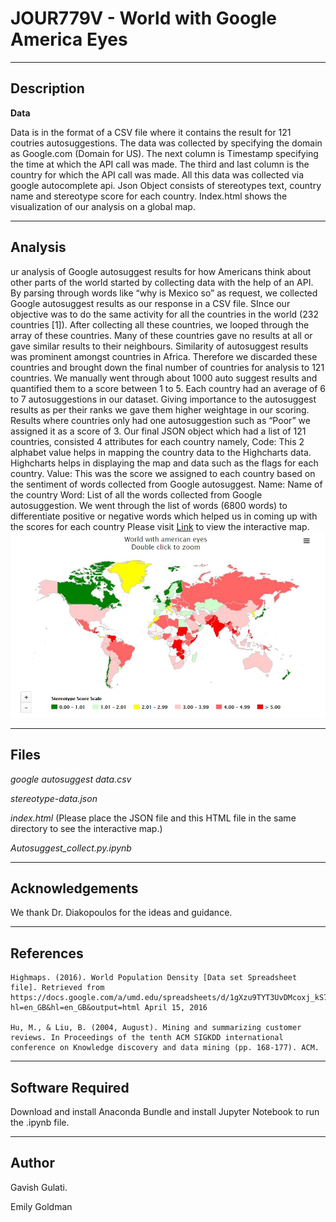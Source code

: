 # JOUR779V - World with Google America Eyes

-----------
Description
-----------

**Data**

Data is in the format of a CSV file where it contains the result for 121 coutries autosuggestions. The data was collected by specifying the domain as Google.com (Domain for US). The next column is Timestamp specifying the time at which the API call was made. The third and last column is the country for which the API call was made. All this data was collected via google autocomplete api. Json Object consists of stereotypes text, country name and stereotype score for each country. Index.html shows the visualization of our analysis on a global map.


---------------
Analysis
---------------

ur analysis of Google autosuggest results for how Americans think about other parts of the world started by collecting data with the help of an API. By parsing through words like “why is Mexico so” as request, we collected Google autosuggest results as our response in a CSV file. SInce our objective was to do the same activity for all the countries in the world (232 countries [1]). After collecting all these countries, we looped through the array of these countries. Many of these countries gave no results at all or gave similar results to their neighbours. Similarity of autosuggest results was prominent amongst countries in Africa. Therefore we discarded these countries and brought down the final number of countries for analysis to 121 countries. We manually went through about 1000 auto suggest results and quantified them to a score between 1 to 5. Each country had an average of 6 to 7 autosuggestions in our dataset. Giving importance to the autosuggest results as per their ranks we gave them higher weightage in our scoring. Results where countries only had one autosuggestion such as “Poor” we assigned it as a score of 3. Our final JSON object which had a list of 121 countries, consisted 4 attributes for each country namely,
Code: This 2 alphabet value helps in mapping the country data to the Highcharts data. Highcharts helps in displaying the map and data such as the flags for each country.
Value: This was the score we assigned to each country based on the sentiment of words collected from Google autosuggest.
Name: Name of the country
Word: List of all the words collected from Google autosuggestion.
We went through the list of words (6800 words) to differentiate positive or negative words which helped us in coming up with the scores for each country
Please visit [Link](http://jour779v.dx.am/) to view the interactive map.
![Interactive Map](https://github.com/gavishgulati/World-with-american-eyes/blob/master/World-With-American-Eyes.JPG)

-----
Files
-----

*google autosuggest data.csv*

*stereotype-data.json*

*index.html* (Please place the JSON file and this HTML file in the same directory to see the interactive map.)

*Autosuggest_collect.py.ipynb*


----------------
Acknowledgements
----------------

   We thank Dr. Diakopoulos for the ideas and guidance.

----------
References
----------

	Highmaps. (2016). World Population Density [Data set Spreadsheet file]. Retrieved from https://docs.google.com/a/umd.edu/spreadsheets/d/1gXzu9TYT3UvDMcoxj_kS7PUXMmC1MNVSfewccOs2dkA/pub?hl=en_GB&hl=en_GB&output=html April 15, 2016

	Hu, M., & Liu, B. (2004, August). Mining and summarizing customer reviews. In Proceedings of the tenth ACM SIGKDD international conference on Knowledge discovery and data mining (pp. 168-177). ACM.


-------
Software Required
-------

Download and install Anaconda Bundle and install Jupyter Notebook to run the .ipynb file.

-------
Author
-------

Gavish Gulati.

Emily Goldman
